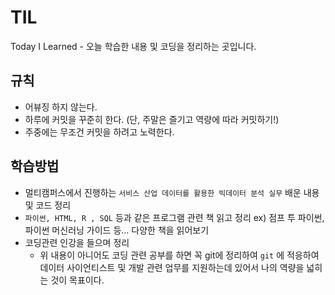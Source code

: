 # TIL
Today I Learned - 오늘 학습한 내용 및 코딩을 정리하는 곳입니다.



## 규칙 
- 어뷰징 하지 않는다.
- 하루에 커밋을 꾸준히 한다. (단, 주말은 즐기고 역량에 따라 커밋하기!)
- 주중에는 무조건 커밋을 하려고 노력한다.



## 학습방법

* 멀티캠퍼스에서 진행하는 `서비스 산업 데이터를 활용한 빅데이터 분석 실무` 배운 내용 및 코드 정리
* `파이썬, HTML, R , SQL` 등과 같은 프로그램 관련 책 읽고 정리 ex) 점프 투 파이썬, 파이썬 머신러닝 가이드 등... 다양한 책을 읽어보기
* 코딩관련 인강을 들으며 정리
  * 위 내용이 아니어도 코딩 관련 공부를 하면 꼭 git에 정리하여 `git` 에 적응하여 데이터 사이언티스트 및 개발 관련 업무를 지원하는데 있어서 나의 역량을 넓히는 것이 목표이다.
